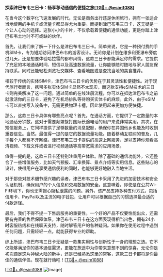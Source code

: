 **探索津巴布韦三日卡：畅享移动通信的便捷之旅[[TG💪+ @esim1088](https://t.me/s/esim1088)]**

在当今这个数字化飞速发展的时代，无论是商务出行还是休闲旅行，拥有一张适合当地使用的手机卡或流量卡都显得尤为重要。而提到津巴布韦三日卡，这无疑是一个让人心动的选择。这张小小的卡片，不仅承载着便捷的通信功能，更是你踏上津巴布韦土地时不可或缺的伙伴。

首先，让我们来了解一下什么是津巴布韦三日卡。简单来说，它是一种预付费的手机SIM卡，专为短期访问津巴布韦的游客设计。无论你是计划在维多利亚瀑布旁度过几天，还是想要体验哈拉雷的都市风情，这款三日卡都能满足你的需求。它提供了充足的本地通话时间、短信以及高速数据流量，让你能够随时随地与家人朋友保持联系，同时还能轻松浏览社交媒体、查看地图或是查找当地的美食推荐。

相较于传统的实体SIM卡，津巴布韦三日卡的优势在于其灵活性和便捷性。对于现代旅行者而言，携带多张实体SIM卡显然不太现实，而这款支持eSIM技术的三日卡则完美解决了这一问题。通过简单的在线注册流程，你可以在抵达津巴布韦之前就激活你的三日卡，避免了在机场排队等待购买实体卡的麻烦。此外，由于eSIM卡可以直接写入设备中，无需更换物理卡槽，因此使用起来更加方便快捷。

那么，这款三日卡具体有哪些亮点呢？首先，在通话方面，它提供了一定数量的本地通话分钟数，这对于需要频繁拨打国际长途电话的用户来说非常实用。其次，在短信服务上，它同样提供了足够数量的消息配额，确保你在异国他乡也能及时收到重要信息。当然，最值得一提的是它的数据流量功能。随着移动互联网的普及，几乎每个人都离不开网络。津巴布韦三日卡提供的高速上网服务，足以支持你观看高清视频、下载文件或者进行视频通话等高带宽需求的应用场景。

值得一提的是，这款三日卡还特别注重用户体验。除了基础的通信功能外，它还整合了一些增值服务，比如天气预报、汇率换算、景点介绍等实用信息。这些贴心的设计，使得用户在享受通信便利的同时，也能够更好地融入当地生活。

对于那些对技术细节感兴趣的读者，津巴布韦三日卡采用了先进的加密技术和安全认证机制，确保用户的个人信息和交易数据的安全。这意味着，即使是在公共Wi-Fi环境下，你也无需担心隐私泄露的问题。另外，该产品支持多种支付方式，包括信用卡、PayPal以及主流的电子钱包，让用户可以根据自己的习惯选择最合适的付款途径。

最后，我们不得不提一下售后服务的重要性。一个好的产品不仅要性能出众，还需要有完善的售后保障体系。津巴布韦三日卡在这方面表现得相当出色，拥有24小时客服热线和在线聊天支持，随时解答用户的各种疑问。如果你在使用过程中遇到任何问题，只需轻轻一点，就能获得专业的帮助。

综上所述，津巴布韦三日卡无疑是一款集实用性与创新性于一身的理想之选。它不仅能够满足你的基本通信需求，更能在旅途中为你带来意想不到的惊喜。无论你是初次踏足这片神秘大陆的新手，还是已经熟悉这里的常客，这款三日卡都将是你最佳的通信伴侣。现在就行动吧！[[TG💪+ @esim1088](https://t.me/s/esim1088)]

[[TG💪+ @esim1088](https://t.me/s/esim1088) ![Image](https://i.postimg.cc/4NQfJmqS/Snipaste-2025-05-13-00-14-12.png)]
